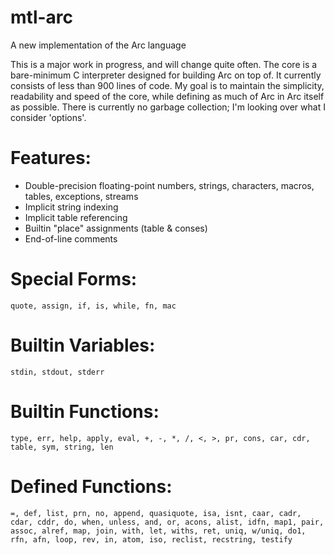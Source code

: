 mtl-arc
=======
A new implementation of the Arc language

This is a major work in progress, and will change quite often. 
The core is a bare-minimum C interpreter designed for building Arc on top of. 
It currently consists of less than 900 lines of code. 
My goal is to maintain the simplicity, readability and speed of the core, while defining as much of Arc in Arc itself as possible. 
There is currently no garbage collection; I'm looking over what I consider 'options'.

Features:
=========
* Double-precision floating-point numbers, strings, characters, macros, tables, exceptions, streams
* Implicit string indexing
* Implicit table referencing
* Builtin "place" assignments (table & conses)
* End-of-line comments

Special Forms:
==============
```quote, assign, if, is, while, fn, mac```

Builtin Variables:
==================
```stdin, stdout, stderr```

Builtin Functions:
==================
```type, err, help, apply, eval, +, -, *, /, <, >, pr, cons, car, cdr, table, sym, string, len```

Defined Functions:
==================
```=, def, list, prn, no, append, quasiquote, isa, isnt, caar, cadr, cdar, cddr, do, when, unless, and, or, acons, alist, idfn, map1, pair, assoc, alref, map, join, with, let, withs, ret, uniq, w/uniq, do1, rfn, afn, loop, rev, in, atom, iso, reclist, recstring, testify```